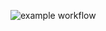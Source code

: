 ![example workflow](https://github.com/jacklinTO/prodsan/actions/workflows/playwright.yml/badge.svg)

